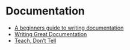 # Documentation

- [A beginners guide to writing documentation](http://docs.writethedocs.org/writing/beginners-guide-to-docs)
- [Writing Great Documentation](https://jacobian.org/writing/great-documentation)
- [Teach, Don’t Tell](http://stevelosh.com/blog/2013/09/teach-dont-tell)
